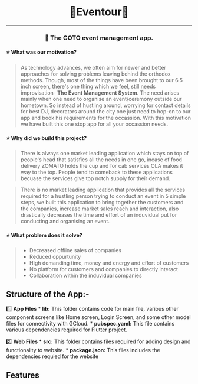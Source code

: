 # <div align=center>🌟Eventour🌟</div>
---
### **<p align="center">📌 The GOTO event management app.</p>**


#### ⭐ What was our motivation?
>As technology advances, we often aim for newer and better approaches for solving problems leaving behind the orthodox methods. Though, most of the things have been brought to our 6.5 inch screen, there's one thing which we feel, still needs improvisation- **The Event Management System**. The need arises mainly when one need to organise an event/ceremony outside our hometown. So instead of hustling around, worrying for contact details for best DJ, decorators around the city one just need to hop-on to our app and book his requirements for the occassion. With this motivation we have built this one stop app for all your occassion needs.

#### ⭐ Why did we build this project?

>There is always one market leading application which stays on top of people's head that satisfies all the needs in one go, incase of food delivery ZOMATO holds the cup and for cab services OLA makes it way to the top. People tend to comeback to these applications becuase the services give top notch supply for their demand.

>  There is no market leading application that provides all the services required for a hustling person trying to conduct an event in 5 simple steps, we built this application to bring together the customers and the companies, increase market sales reach and interaction, also drastically decreases the time and effort of an induvidual put for conducting and organising an event.

#### ⭐ What problem does it solve?
>- Decreased offline sales of companies  
>- Reduced oppurtunity 
>- High demanding time, money and energy and effort of customers 
>- No platform for customers and companies to directly interact
>- Collaboration within the induvidual companies 



## Structure of the App:-
1️⃣ **App Files**
    * **lib:** This folder contains code for main file, various other component screens like Home screen, Login Screen, and some other model files for connectivity with GCloud.
    * **pubspec.yaml:** This file contains various dependencies required for Flutter project.

2️⃣ **Web Files**
    * **src:** This folder contains files required for adding design and functionality to website.
    * **package.json:** This files includes the dependencies requied for the website

## **Features**





